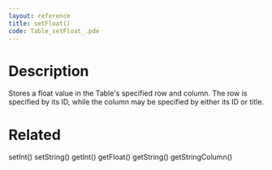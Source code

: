 ```yaml
---
layout: reference
title: setFloat()
code: Table_setFloat_.pde
---
```


# Description

Stores a float value in the Table's specified row and column. The row is specified by its ID, while the column may be specified by either its ID or title.

# Related

setInt()
setString()
getInt()
getFloat()
getString()
getStringColumn()
